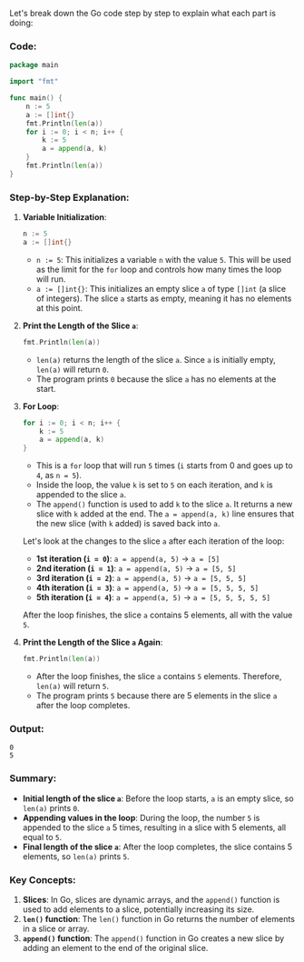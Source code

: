 Let's break down the Go code step by step to explain what each part is doing:

### Code:

```go
package main

import "fmt"

func main() {
    n := 5
    a := []int{}
    fmt.Println(len(a))
    for i := 0; i < n; i++ {
        k := 5
        a = append(a, k)
    }
    fmt.Println(len(a))
}
```

### Step-by-Step Explanation:

1. **Variable Initialization**:
   ```go
   n := 5
   a := []int{}
   ```
   - `n := 5`: This initializes a variable `n` with the value `5`. This will be used as the limit for the `for` loop and controls how many times the loop will run.
   - `a := []int{}`: This initializes an empty slice `a` of type `[]int` (a slice of integers). The slice `a` starts as empty, meaning it has no elements at this point.

2. **Print the Length of the Slice `a`**:
   ```go
   fmt.Println(len(a))
   ```
   - `len(a)` returns the length of the slice `a`. Since `a` is initially empty, `len(a)` will return `0`.
   - The program prints `0` because the slice `a` has no elements at the start.

3. **For Loop**:
   ```go
   for i := 0; i < n; i++ {
       k := 5
       a = append(a, k)
   }
   ```
   - This is a `for` loop that will run `5` times (`i` starts from 0 and goes up to `4`, as `n = 5`).
   - Inside the loop, the value `k` is set to `5` on each iteration, and `k` is appended to the slice `a`.
   - The `append()` function is used to add `k` to the slice `a`. It returns a new slice with `k` added at the end. The `a = append(a, k)` line ensures that the new slice (with `k` added) is saved back into `a`.

   Let's look at the changes to the slice `a` after each iteration of the loop:
   - **1st iteration (`i = 0`)**: `a = append(a, 5)` → `a = [5]`
   - **2nd iteration (`i = 1`)**: `a = append(a, 5)` → `a = [5, 5]`
   - **3rd iteration (`i = 2`)**: `a = append(a, 5)` → `a = [5, 5, 5]`
   - **4th iteration (`i = 3`)**: `a = append(a, 5)` → `a = [5, 5, 5, 5]`
   - **5th iteration (`i = 4`)**: `a = append(a, 5)` → `a = [5, 5, 5, 5, 5]`

   After the loop finishes, the slice `a` contains 5 elements, all with the value `5`.

4. **Print the Length of the Slice `a` Again**:
   ```go
   fmt.Println(len(a))
   ```
   - After the loop finishes, the slice `a` contains `5` elements. Therefore, `len(a)` will return `5`.
   - The program prints `5` because there are 5 elements in the slice `a` after the loop completes.

### Output:
```
0
5
```

### Summary:
- **Initial length of the slice `a`**: Before the loop starts, `a` is an empty slice, so `len(a)` prints `0`.
- **Appending values in the loop**: During the loop, the number `5` is appended to the slice `a` 5 times, resulting in a slice with 5 elements, all equal to `5`.
- **Final length of the slice `a`**: After the loop completes, the slice contains 5 elements, so `len(a)` prints `5`.

### Key Concepts:
1. **Slices**: In Go, slices are dynamic arrays, and the `append()` function is used to add elements to a slice, potentially increasing its size.
2. **`len()` function**: The `len()` function in Go returns the number of elements in a slice or array.
3. **`append()` function**: The `append()` function in Go creates a new slice by adding an element to the end of the original slice.

